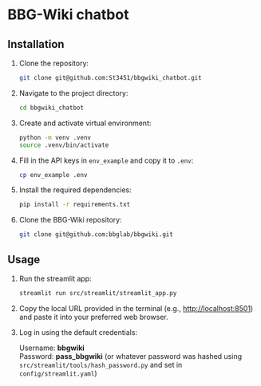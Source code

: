 # BBG-Wiki chatbot

## Installation

1. Clone the repository:

   ```bash
   git clone git@github.com:St3451/bbgwiki_chatbot.git
   ```

2. Navigate to the project directory:

   ```bash
   cd bbgwiki_chatbot
   ```

3. Create and activate virtual environment:

   ```bash
   python -m venv .venv
   source .venv/bin/activate
   ```

4. Fill in the API keys in `env_example` and copy it to `.env`:

   ```bash
   cp env_example .env
   ```

5. Install the required dependencies:

   ```bash
   pip install -r requirements.txt
   ```

6. Clone the BBG-Wiki repository:

   ```bash
   git clone git@github.com:bbglab/bbgwiki.git
   ```

## Usage

1. Run the streamlit app:

   ```bash
   streamlit run src/streamlit/streamlit_app.py
   ```

2. Copy the local URL provided in the terminal (e.g., <http://localhost:8501>)
and paste it into your preferred web browser.

3. Log in using the default credentials:

   Username: __bbgwiki__  
   Password: __pass_bbgwiki__ (or whatever password was hashed using `src/streamlit/tools/hash_password.py` and set in `config/streamlit.yaml`)